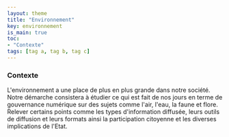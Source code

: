 ```yaml
---
layout: theme
title: "Environnement"
key: environnement
is_main: true
toc:
- "Contexte"
tags: [tag a, tag b, tag c]
---
```


### Contexte

L'environnement a une place de plus en plus grande dans notre société.
Notre démarche consistera à étudier ce qui est fait de nos jours en terme de gouvernance numérique sur des sujets comme l'air, l'eau, la faune et flore.
Relever certains points comme les types d'information diffusée, leurs outils de diffusion et leurs formats ainsi la participation citoyenne et les diverses implications de l'Etat.
